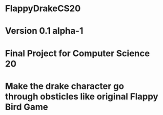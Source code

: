 # FlappyDrakeCS20
# Version 0.1 alpha-1
# Final Project for Computer Science 20 
# Make the drake character go through obsticles like original Flappy Bird Game 
